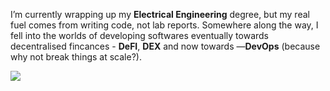 I’m currently wrapping up my **Electrical Engineering** degree, but my real fuel comes from writing code, not lab reports. Somewhere along the way, I fell into the worlds of developing softwares eventually towards decentralised fincances - **DeFI**, **DEX** and now towards —**DevOps** (because why not break things at scale?).




<img src="https://github-readme-stats.vercel.app/api?username=jallpatell&show_icons=true&show=reviews,prs_merged,prs_merged_percentage&theme=dark" />
